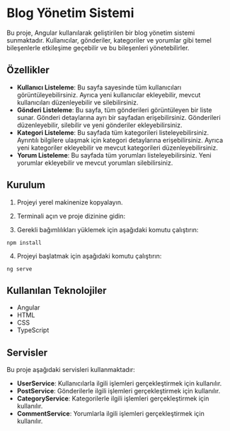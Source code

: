 
# Blog Yönetim Sistemi



Bu proje, Angular kullanılarak geliştirilen bir blog yönetim sistemi sunmaktadır. Kullanıcılar, gönderiler, kategoriler ve yorumlar gibi temel bileşenlerle etkileşime geçebilir ve bu bileşenleri yönetebilirler.

## Özellikler

- **Kullanıcı Listeleme**: Bu sayfa sayesinde tüm kullanıcıları görüntüleyebilirsiniz. Ayrıca yeni kullanıcılar ekleyebilir, mevcut kullanıcıları düzenleyebilir ve silebilirsiniz.
- **Gönderi Listeleme**: Bu sayfa, tüm gönderileri görüntüleyen bir liste sunar. Gönderi detaylarına ayrı bir sayfadan erişebilirsiniz. Gönderileri düzenleyebilir, silebilir ve yeni gönderiler ekleyebilirsiniz.
- **Kategori Listeleme**: Bu sayfada tüm kategorileri listeleyebilirsiniz. Ayrıntılı bilgilere ulaşmak için kategori detaylarına erişebilirsiniz. Ayrıca yeni kategoriler ekleyebilir ve mevcut kategorileri düzenleyebilirsiniz.
- **Yorum Listeleme**: Bu sayfada tüm yorumları listeleyebilirsiniz. Yeni yorumlar ekleyebilir ve mevcut yorumları silebilirsiniz.

## Kurulum

1. Projeyi yerel makinenize kopyalayın.

2. Terminali açın ve proje dizinine gidin:

3.  Gerekli bağımlılıkları yüklemek için aşağıdaki komutu çalıştırın:


`npm install` 

4.  Projeyi başlatmak için aşağıdaki komutu çalıştırın:


`ng serve`

## Kullanılan Teknolojiler

-   Angular
-   HTML
-   CSS
-   TypeScript

## Servisler

Bu proje aşağıdaki servisleri kullanmaktadır:

-   **UserService**: Kullanıcılarla ilgili işlemleri gerçekleştirmek için kullanılır.
-   **PostService**: Gönderilerle ilgili işlemleri gerçekleştirmek için kullanılır.
-   **CategoryService**: Kategorilerle ilgili işlemleri gerçekleştirmek için kullanılır.
-   **CommentService**: Yorumlarla ilgili işlemleri gerçekleştirmek için kullanılır.